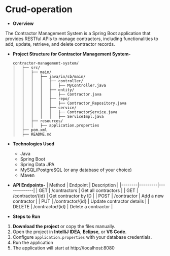 # Crud-operation
- **Overview**

 The Contractor Management System is a Spring Boot application that provides RESTful APIs to manage contractors, including functionalities to add, update, retrieve, and delete contractor records.


- **Project Structure for Contractor Management System-**

      contractor-management-system/
      │   ├── src/
      │   │   ├── main/
      │   │   │   ├── java/in/sb/main/
      │   │   │   │   ├── controller/
      │   │   │   │   │   ├── MyController.java
      │   │   │   │   ├── entity/
      │   │   │   │   │   ├── Contractor.java
      │   │   │   │   ├── repo/
      │   │   │   │   │   ├── Contractor_Repository.java
      │   │   │   │   ├── service/
      │   │   │   │   │   ├── ContractorService.java
      │   │   │   │   │   ├── ServiceImpl.java
      │   │   ├── resources/
      │   │   │   ├── application.properties
      │   ├── pom.xml
      │   ├── README.md

- **Technologies Used**

  - Java
  - Spring Boot
  - Spring Data JPA
  - MySQL/PostgreSQL (or any database of your choice)
  - Maven

- **API Endpoints-**
     | Method | Endpoint | Description |
     |--------|---------|-------------|
     | GET    | /contractors       | Get all contractors |
     | GET    | /contractor/{id}   | Get contractor by ID |
     | POST   | /contractor        | Add a new contractor |
     | PUT    | /contractor/{id}   | Update contractor details |
     | DELETE | /contractor/{id}   | Delete a contractor |

- **Steps to Run**
1. **Download the project** or copy the files manually.
2. Open the project in **IntelliJ IDEA**, **Eclipse**, or **VS Code**.
3. Configure `application.properties` with your database credentials.
4. Run the application
5. The application will start at http://localhost:8080
  

